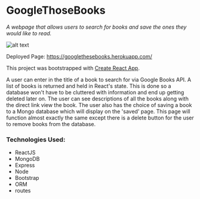 # GoogleThoseBooks
*A webpage that allows users to search for books and save the ones they would like to read.*

![alt text](https://i.imgur.com/4ESTZg9.png 'harry potter books')

Deployed Page: https://googlethesebooks.herokuapp.com/

This project was bootstrapped with [Create React App](https://github.com/facebook/create-react-app).

A user can enter in the title of a book to search for via Google Books API. A list of books is returned and held in React's state. This is done so a database won't have to be cluttered with information and end up getting deleted later on. The user can see descriptions of all the books along with the direct link view the book. The user also has the choice of saving a book to a Mongo database which will display on the 'saved' page. This page will function almost exactly the same except there is a delete button for the user to remove books from the database.

### Technologies Used:
* ReactJS
* MongoDB
* Express
* Node
* Bootstrap
* ORM
* routes


